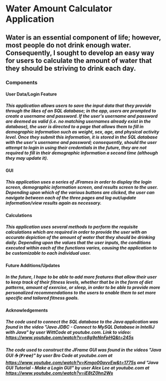 # Water Amount Calculator Application 
## Water is an essential component of life; however, most people do not drink enough water. Consequently, I sought to develop an easy way for users to calculate the amount of water that they should be striving to drink each day.
### Components 
#### User Data/Login Feature 
##### This application allows users to save the input data that they provide through the likes of an SQL database; in the app, users are prompted to create a username and password. If the user's username and password are deemed as valid (i.e. no matching usernames already exist in the database), the user is directed to a page that allows them to fill in demographic information such as weight, sex, age, and physical activity level. Once they submit this information, it is stored in the SQL database with the user's username and password; consequently, should the user attempt to login in using their credentials in the future, they are not required to fill in their demographic information a second time (although they may update it).
#### GUI
##### This application uses a series of JFrames in order to display the login screen, demographic information screen, and results screen to the user. Depending upon which of the various buttons are clicked, the user can navigate between each of the three pages and log out/update information/view results again as necessary.
#### Calculations 
##### This application uses several methods to perform the requisite calculations which are required in order to provide the user with an accurate depiction of the amount of water that they should be drinking daily. Depending upon the values that the user inputs, the conditions executed within each of the functions varies, causing the application to be customizable to each individual user.
#### Future Additions/Updates
##### In the future, I hope to be able to add more features that allow their user to keep track of their fitness levels, whether that be in the form of diet patterns, amount of exercise, or sleep, in order to be able to provide more personalized recommendations to the users to enable them to set more specific and tailored fitness goals.
#### Acknowledgements 
##### The code used to connect the SQL database to the Java application was found in the video "Java JDBC - Connect to MySQL Database in IntelliJ with Java" by user WittCode at youtube.com. Link to video: https://www.youtube.com/watch?v=e8g9eNnFpHQ&t=245s
##### The code used to construct the JFrame GUI was found in the videos "Java GUI ☕ (𝙁𝙧𝙚𝙚)" by user Bro Code at youtube.com at https://www.youtube.com/watch?v=Kmgo00avvEw&t=1775s and "Java GUI Tutorial - Make a Login GUI" by user Alex Lee at youtube.com at https://www.youtube.com/watch?v=iE8tZ0hn2Ws

